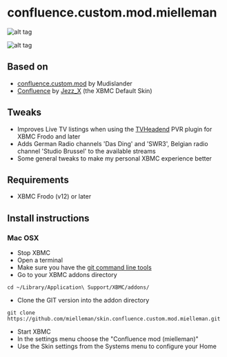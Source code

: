 confluence.custom.mod.mielleman
=====================

![alt tag](https://raw.github.com/mielleman/skin.confluence.custom.mod.mielleman/master/fanart.jpg)

![alt tag](https://raw.github.com/mielleman/skin.confluence.custom.mod.mielleman/master/livetv.jpg)

## Based on
 * [confluence.custom.mod](https://github.com/Mudislander/skin.confluence.custom.mod) by Mudislander
 * [Confluence](https://github.com/xbmc/xbmc/tree/master/addons/skin.confluence) by [Jezz_X](https://github.com/JezzX) (the XBMC Default Skin)

## Tweaks
 * Improves Live TV listings when using the [TVHeadend](https://tvheadend.org/) PVR plugin for XBMC Frodo and later
 * Adds German Radio channels 'Das Ding' and 'SWR3', Belgian radio channel 'Studio Brussel' to the available streams
 * Some general tweaks to make my personal XBMC experience better

## Requirements
 * XBMC Frodo (v12) or later

## Install instructions
### Mac OSX
 * Stop XBMC
 * Open a terminal
 * Make sure you have the [git command line tools](http://guides.beanstalkapp.com/version-control/git-on-mac.html)
 * Go to your XBMC addons directory

```
cd ~/Library/Application\ Support/XBMC/addons/
```

 * Clone the GIT version into the addon directory

```
git clone https://github.com/mielleman/skin.confluence.custom.mod.mielleman.git
```

 * Start XBMC
 * In the settings menu choose the "Confluence mod (mielleman)"
 * Use the Skin settings from the Systems menu to configure your Home
